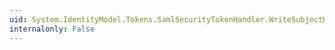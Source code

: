 ```yaml
---
uid: System.IdentityModel.Tokens.SamlSecurityTokenHandler.WriteSubjectKeyInfo(System.Xml.XmlWriter,System.IdentityModel.Tokens.SecurityKeyIdentifier)
internalonly: False
---
```

